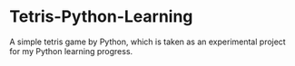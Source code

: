 # Tetris-Python-Learning
A simple tetris game by Python, which is taken as an experimental project for my Python learning progress.
